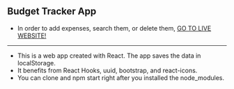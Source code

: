 ## Budget Tracker App

- In order to add expenses, search them, or delete them, [GO TO LIVE WEBSITE!](https://isbudgetenough.netlify.app/)

---

- This is a web app created with React. The app saves the data in localStorage.
- It benefits from React Hooks, uuid, bootstrap, and react-icons.
- You can clone and npm start right after you installed the node_modules.

